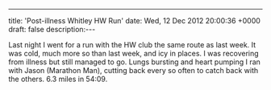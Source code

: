 ---
title: 'Post-illness Whitley HW Run'
date: Wed, 12 Dec 2012 20:00:36 +0000
draft: false
description:---

Last night I went for a run with the HW club the same route as last week. It was cold, much more so than last week, and icy in places. I was recovering from illness but still managed to go. Lungs bursting and heart pumping I ran with Jason (Marathon Man), cutting back every so often to catch back with the others. 6.3 miles in 54:09.